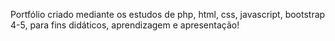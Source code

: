 Portfólio criado mediante os estudos de php, html, css, javascript, bootstrap 4-5, para fins didáticos, aprendizagem e apresentação!

